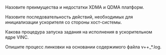 Назовите преимущества и недостатки XDMA и QDMA платформ.

Назовите последовательность действий, необходимых для инициализации ускорителя со стороны хост-системы.

Какова процедура запуска задания на исполнения в ускорительном ядре VINC.

Опишите процесс линковки на основании содержимого файла v++_*.log.